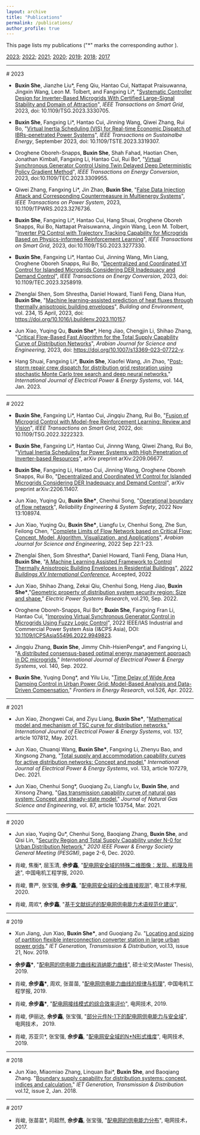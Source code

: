 ```yaml
---
layout: archive
title: "Publications"
permalink: /publications/
author_profile: true
---
```



This page lists my publications ("\*" marks the corresponding author ).

[2023](#2023); [2022](#2022); [2021](#2021); [2020](#2020); [2019](#2019); [2018](#2018); [2017](#2017)


---

<div id='2023'/>
# 2023

* **Buxin She**, Jianzhe Liu\*, Feng Qiu, Hantao Cui, Nattapat Praisuwanna, Jingxin Wang, Leon M. Tolbert, and Fangxing Li\*, "[Systematic Controller Design for Inverter-Based Microgrids With Certified Large-Signal Stability and Domain of Attraction](https://ieeexplore.ieee.org/abstract/document/10310265)", *IEEE Transactions on Smart Grid*, 2023, doi: 10.1109/TSG.2023.3330705.

* **Buxin She**, Fangxing Li\*, Hantao Cui, Jinning Wang, Qiwei Zhang, Rui Bo, "[Virtual Inertia Scheduling (VIS) for Real-time Economic Dispatch of IBRs-penetrated Power Systems](https://ieeexplore.ieee.org/abstract/document/10264213)", *IEEE Transactions on Sustainalbe Energy*, September 2023, doi: 10.1109/TSTE.2023.3319307.

* Oroghene Oboreh-Snapps, **Buxin She**, Shah Fahad, Haotian Chen, Jonathan Kimball, Fangxing Li, Hantao Cui, Rui Bo\*, "[Virtual Synchronous Generator Control Using Twin Delayed Deep Deterministic Policy Gradient Method](https://ieeexplore.ieee.org/abstract/document/10234723)", *IEEE Transactions on Energy Conversion*, 2023, doi:10.1109/TEC.2023.3309955.

* Qiwei Zhang, Fangxing Li\*, Jin Zhao, **Buxin She**, "[False Data Injection Attack and Corresponding Countermeasure in Multienergy Systems](https://ieeexplore.ieee.org/abstract/document/10126114)", *IEEE Transactions on Power System*, 2023, 10.1109/TPWRS.2023.3276736.

* **Buxin She**, Fangxing Li\*, Hantao Cui, Hang Shuai, Oroghene Oboreh Snapps, Rui Bo, Nattapat Praisuwanna, Jingxin Wang,  Leon M. Tolbert, "[Inverter PQ Control with Trajectory Tracking Capability for Microgrids Based on Physics-informed Reinforcement Learning](https://ieeexplore.ieee.org/abstract/document/10128154)", *IEEE Transactions on Smart Grid*, 2023, doi:10.1109/TSG.2023.3277330.

* **Buxin She**, Fangxing Li\*, Hantao Cui, Jinning Wang, Min Liang, Oroghene Oboreh Snapps, Rui Bo,  "[Decentralized and Coordinated Vf Control for Islanded Microgrids Considering DER Inadequacy and Demand Control](https://arxiv.org/abs/2206.11407)", *IEEE Transactions on Energy Conversion*, 2023, doi: 10.1109/TEC.2023.3258919.

* Zhenglai Shen, Som Shrestha, Daniel Howard, Tianli Feng, Diana Hun, **Buxin She**, "[Machine learning–assisted prediction of heat fluxes through thermally anisotropic building envelopes](https://www.sciencedirect.com/science/article/pii/S0360132323001841)", *Building and Environment*, vol. 234, 15 April, 2023, doi: https://doi.org/10.1016/j.buildenv.2023.110157.

* Jun Xiao, Yuqing Qu, **Buxin She**\*, Heng Jiao, Chengjin Li, Shihao Zhang, "[Critical Flow-Based Fast Algorithm for the Total Supply Capability Curve of Distribution Networks](https://link.springer.com/article/10.1007/s13369-023-07722-y)", *Arabian Journal for Science and Engineering*, 2023, doi: https://doi.org/10.1007/s13369-023-07722-y.

* Hang Shuai, Fangxing Li\*, **Buxin She**, Xiaofei Wang, Jin Zhao, "[Post-storm repair crew dispatch for distribution grid restoration using stochastic Monte Carlo tree search and deep neural networks](https://www.sciencedirect.com/science/article/abs/pii/S0142061522004847)," *International Journal of Electrical Power & Energy Systems*, vol. 144, Jan. 2023.


---

<div id='2022'/>
# 2022 

* **Buxin She**, Fangxing Li\*, Hantao Cui, Jingqiu Zhang, Rui Bo, "[Fusion of Microgrid Control with Model-free Reinforcement Learning: Review and Vision](https://ieeexplore.ieee.org/abstract/document/9951405)", *IEEE Transactions on Smart Grid*, 2022, doi: 10.1109/TSG.2022.3222323.

* **Buxin She**, Fangxing Li\*, Hantao Cui, Jinnng Wang, Qiwei Zhang, Rui Bo, "[Virtual Inertia Scheduling for Power Systems with High Penetration of Inverter-based Resources](https://arxiv.org/abs/2209.06677)", arXiv preprint arXiv:2209.06677.

* **Buxin She**, Fangxing Li, Hantao Cui, Jinning Wang, Oroghene Oboreh Snapps, Rui Bo, "[Decentralized and Coordinated Vf Control for Islanded Microgrids Considering DER Inadequacy and Demand Control](https://arxiv.org/abs/2206.11407)", arXiv preprint arXiv:2206.11407.

* Jun Xiao, Yuqing Qu, **Buxin She\***, Chenhui Song, "[Operational boundary of flow network](https://www.sciencedirect.com/science/article/abs/pii/S0951832022005890)", *Reliability Engineering & System Safety*, 2022 Nov 13:108974.

* Jun Xiao, Yuqing Qu, **Buxin She\***, Liangfu Lv, Chenhui Song, Zhe Sun, Feilong Chen, "[Complete Limits of Flow Network based on Critical Flow: Concept, Model, Algorithm, Visualization, and Applications](https://link.springer.com/article/10.1007/s13369-022-07213-6)", *Arabian Journal for Science and Engineering*, 2022 Sep 22:1-23.

* Zhenglai Shen, Som Shrestha\*, Daniel Howard, Tianli Feng, Diana Hun, **Buxin She**, "[A Machine Learning Assisted Framework to Control Thermally Anisotropic Building Envelopes in Residential Buildings](https://www.osti.gov/biblio/1923208)", *[2022 Buildings XV International Conference](https://www.ashrae.org/conferences)*, Accepted, 2022

* Jun Xiao, Shihao Zhang, Zekai Qiu, Chenhui Song, Heng Jiao,  **Buxin She\***,"[Geometric property of distribution system security region: Size and shape](https://www.sciencedirect.com/science/article/abs/pii/S0378779622003303)," *Electric Power Systems Research*, vol.210, Sep. 2022.

* Oroghene Oboreh-Snapps, Rui Bo\*; **Buxin She**, Fangxing Fran Li, Hantao Cui, "[Improving Virtual Synchronous Generator Control in Microgrids Using Fuzzy Logic Control](https://ieeexplore.ieee.org/document/9949823)", 2022 IEEE/IAS Industrial and Commercial Power System Asia (I&CPS Asia), DOI: [10.1109/ICPSAsia55496.2022.9949823](https://ieeexplore.ieee.org/document/9949823).

* Jingqiu Zhang, **Buxin She**, Jimmy Chih-HsienPenga\*, and Fangxing Li, "[A distributed consensus-based optimal energy management approach in DC microgrids](https://www.sciencedirect.com/science/article/abs/pii/S0142061522000606)," *International Journal of Electrical Power & Energy Systems*, vol. 140, Sep. 2022.

* **Buxin She**, Yuqing Dong\*, and Yilu Liu, "[Time Delay of Wide Area Damping Control in Urban Power Grid: Model-Based Analysis and Data-Driven Compensation](https://www.frontiersin.org/articles/10.3389/fenrg.2022.895163/full)," *Frontiers in Energy Research*, vol.526, Apr. 2022.

---

<div id='2021'/>
# 2021

* Jun Xiao, Zhongwei Cai, and Ziyu Liang, **Buxin She\***, "[Mathematical model and mechanism of TSC curve for distribution networks](https://www.sciencedirect.com/science/article/abs/pii/S0142061521010280)," *International Journal of Electrical Power & Energy Systems*, vol. 137, article 107812, May. 2021.

* Jun Xiao, Chuanqi Wang, **Buxin She\***, Fangxing Li, Zhenyu Bao, and Xingsong Zhang, "[Total supply and accommodation capability curves for active distribution networks: Concept and model](https://www.sciencedirect.com/science/article/abs/pii/S0142061521005184)," *International Journal of Electrical Power & Energy Systems*, vol. 133, article 107279, Dec. 2021.

* Jun Xiao, Chenhui Song\*, Guoqiang Zu, Liangfu Lv, **Buxin She**, and Xinsong Zhang, "[Gas transmission capability curve of natural gas system: Concept and steady-state model](https://www.sciencedirect.com/science/article/abs/pii/S1875510020306089)," *Journal of Natural Gas Science and Engineering*, vol. 87, article 103754, Mar. 2021.

---

<div id='2020'/>
# 2020

* Jun xiao, Yuqing Qu\*, Chenhui Song, Baoqiang Zhang, **Buxin She**, and Qisi Lin, "[Security Region and Total Supply Capability under N-0 for Urban Distribution Network](https://ieeexplore.ieee.org/abstract/document/9281818)," *2020 IEEE Power & Energy Society General Meeting (PESGM)*, page 2-6, Dec. 2020.

* 肖峻, 焦衡\*, 屈玉清, **佘步鑫**, "[配电网安全域的特殊二维图像：发现、机理及用途](https://chn.oversea.cnki.net/kns/Detail?sfield=fn&QueryID=0&CurRec=6&recid=&FileName=ZGDC202016003&DbName=CJFDLAST2020&DbCode=CJFD&yx=A&pr=&URLID=11.2107.TM.20200318.1649.005)", 中国电机工程学报, 2020.

* 肖峻, 曹严, 张宝强, **佘步鑫**, "[配电网安全域的全维直接观测](https://chn.oversea.cnki.net/kns/Detail?sfield=fn&QueryID=0&CurRec=5&recid=&FileName=DGJS202019018&DbName=CJFDLAST2020&DbCode=CJFD&yx=A&pr=&URLID=11.2188.TM.20200622.1833.004)", 电工技术学报, 2020.

* 肖峻, 周欢\*, **佘步鑫**, "[基于文献综述的配电网供电能力术语规范化建议](https://chn.oversea.cnki.net/KCMS/detail/detail.aspx?dbcode=CJFD&dbname=CJFDLAST2020&filename=DGJS202019018&uniplatform=OVERSEA&v=0JM_PR5xNqoySwhXFKANH2ro2bC-l9oIJYEEyzdwpMw4YE5oWGmKoG1RUMZXipO6)", 

---

<div id='2019'/>
# 2019

* Xun Jiang, Jun Xiao, **Buxin She\***, and Guoqiang Zu. "[Locating and sizing of partition flexible interconnection converter station in large urban power grids](https://digital-library.theiet.org/content/journals/10.1049/iet-gtd.2018.6871)." *IET Generation, Transmission & Distribution*, vol.13, issue 21, Nov. 2019.

* **佘步鑫\***, "[配电网的供电能力曲线和消纳能力曲线](https://chn.oversea.cnki.net/kns/Detail?sfield=fn&QueryID=0&CurRec=7&FileName=1021723903.nh&DbName=CMFD202201&DbCode=CMFD)", 硕士论文(Master Thesis), 2019.

* 肖峻, **佘步鑫\***, 周欢, 张苗苗, "[配电网供电能力曲线的规律与机理](https://www.cnki.com.cn/Article/CJFDTotal-ZGDC201916009.htm)", 中国电机工程学报, 2019.

* 肖峻, **佘步鑫\***, "[配电网接线模式的综合效率评价](https://www.cnki.com.cn/Article/CJFDTotal-DWJS201910037.htm)", 电网技术, 2019.

* 肖峻, 伊丽达, **佘步鑫**, 张宝强, "[部分元件N-1下的配电网供电能力与安全域](https://chn.oversea.cnki.net/kns/Detail?sfield=fn&QueryID=0&CurRec=11&recid=&FileName=DWJS201904047&DbName=CJFDLAST2019&DbCode=CJFD&yx=A&pr=&URLID=11.2410.TM.20190307.1608.007)", 电网技术， 2019.

* 肖峻, 苏亚贝\*, 张宝强, **佘步鑫**, "[配电网安全域的N*N形式维度](https://chn.oversea.cnki.net/kns/Detail?sfield=fn&QueryID=0&CurRec=9&recid=&FileName=DWJS201907027&DbName=CJFDLAST2019&DbCode=CJFD&yx=A&pr=&URLID=11.2410.TM.20190424.1336.001)", 电网技术, 2019.

---

<div id='2018'/>
# 2018

* Jun Xiao, Miaomiao Zhang, Linquan Bai\*, **Buxin She**, and Baoqiang Zhang. "[Boundary supply capability for distribution systems: concept, indices and calculation](https://ietresearch.onlinelibrary.wiley.com/doi/full/10.1049/iet-gtd.2017.0725)," *IET Generation, Transmission & Distribution* vol.12, issue 2, Jan. 2018.

---

<div id='2017'/>
# 2017

* 肖峻, 张苗苗\*, 司超然, **佘步鑫**, 张宝强, "[配电网的供电能力分布](https://chn.oversea.cnki.net/KCMS/detail/detail.aspx?dbcode=CJFD&dbname=CJFDLAST2017&filename=DWJS201710031&uniplatform=OVERSEA&v=_rnILaSK9Q2eK_zGoW1foE6m7wPD7byiZ29vl1gORV7SgJkj02R7_ebZqYt8CIHk)", 电网技术， 2017.